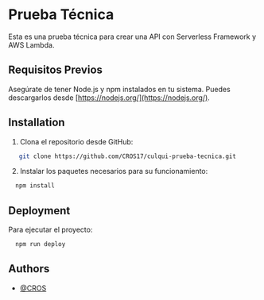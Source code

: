 # Prueba Técnica

Esta es una prueba técnica para crear una API con Serverless Framework y AWS Lambda.


## Requisitos Previos

Asegúrate de tener Node.js y npm instalados en tu sistema. Puedes descargarlos desde [https://nodejs.org/](https://nodejs.org/).


## Installation

1. Clona el repositorio desde GitHub:

```bash
   git clone https://github.com/CROS17/culqui-prueba-tecnica.git
```

2. Instalar los paquetes necesarios para su funcionamiento:

```bash
  npm install
```


## Deployment

Para ejecutar el proyecto:

```bash
  npm run deploy
```

## Authors

- [@CROS](https://github.com/CROS17)